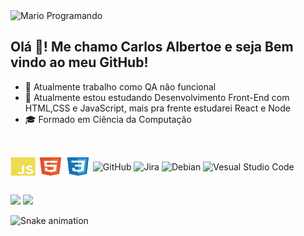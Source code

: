 <img align="leaft" alt="Mario Programando" height="300" width="1090"  src="https://camo.githubusercontent.com/5dc6ee33381917e41fc9c4951799268998f11a9b864399bf79a0842e4f9b194d/68747470733a2f2f692e696d6775722e636f6d2f315a76566b44632e676966">

## Olá 👋! Me chamo Carlos Albertoe e seja Bem vindo ao meu GitHub!

- 🔭 Atualmente trabalho como QA não funcional 
- 🌱 Atualmente estou estudando Desenvolvimento Front-End com HTML,CSS e JavaScript, mais pra frente estudarei React e Node
- 🎓 Formado em Ciência da Computação

##


<div style="display: inline_block"><br>
  <img align="center" alt="JavaScript" height="30" width="40" src="https://raw.githubusercontent.com/devicons/devicon/master/icons/javascript/javascript-plain.svg">
  <img align="center" alt="HTML" height="30" width="40" src="https://raw.githubusercontent.com/devicons/devicon/master/icons/html5/html5-original.svg">
  <img align="center" alt="CSS" height="30" width="40" src="https://raw.githubusercontent.com/devicons/devicon/master/icons/css3/css3-original.svg">
  <img align="center" alt="GitHub" height="30" width="40" src="https://cdn.jsdelivr.net/gh/devicons/devicon/icons/github/github-original.svg" />
  <img align="center" alt="Jira" height="30" width="40" src="https://cdn.jsdelivr.net/gh/devicons/devicon/icons/jira/jira-original-wordmark.svg"  />
  <img align="center" alt="Debian" height="30" width="40" src="https://cdn.jsdelivr.net/gh/devicons/devicon/icons/debian/debian-plain-wordmark.svg" />
  <img align="center" alt="Vesual Studio Code" height="30" width="40" src="https://cdn.jsdelivr.net/gh/devicons/devicon/icons/vscode/vscode-original-wordmark.svg" /> 
  
  ##
 
<div> 
  <a href = "mailto:carlosbeto0202@gmail.com"><img src="https://img.shields.io/badge/-Gmail-%23333?style=for-the-badge&logo=gmail&logoColor=white" target="_blank"></a>
  <a href="https://www.linkedin.com/in/carlos-alberto-gomes-8317a11a3/" target="_blank"><img src="https://img.shields.io/badge/-LinkedIn-%230077B5?style=for-the-badge&logo=linkedin&logoColor=white" target="_blank"></a> 
 
   ![Snake animation](https://github.com/carlosbeto02/carlosbeto02/blob/output/github-contribution-grid-snake.svg)
 
</div>

